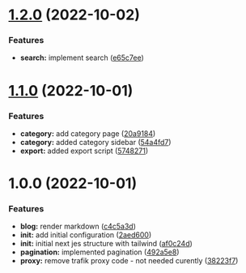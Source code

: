 # [1.2.0](https://github.com/paulAlexSerban/tpl--nextjs-tailwind-ssg/compare/v1.1.0...v1.2.0) (2022-10-02)


### Features

* **search:** implement search ([e65c7ee](https://github.com/paulAlexSerban/tpl--nextjs-tailwind-ssg/commit/e65c7ee44116dc6ac897675c3fac105a6487e0db))

# [1.1.0](https://github.com/paulAlexSerban/tpl--nextjs-tailwind-ssg/compare/v1.0.0...v1.1.0) (2022-10-01)


### Features

* **category:** add category page ([20a9184](https://github.com/paulAlexSerban/tpl--nextjs-tailwind-ssg/commit/20a918427b24366fb3923c997178d374c6014116))
* **category:** added category sidebar ([54a4fd7](https://github.com/paulAlexSerban/tpl--nextjs-tailwind-ssg/commit/54a4fd75cb7a52fda072fc14cc8ccba7c0d400eb))
* **export:** added export script ([5748271](https://github.com/paulAlexSerban/tpl--nextjs-tailwind-ssg/commit/5748271a576002a10baab222be62ec264fa3045a))

# 1.0.0 (2022-10-01)


### Features

* **blog:** render markdown ([c4c5a3d](https://github.com/paulAlexSerban/tpl--nextjs-tailwind-ssg/commit/c4c5a3da01d63cc9f7b6e75507fe6a104a70d79a))
* **init:** add initial configuration ([2aed600](https://github.com/paulAlexSerban/tpl--nextjs-tailwind-ssg/commit/2aed6004d5408798b8024240600f692e36bc8199))
* **init:** initial next jes structure with tailwind ([af0c24d](https://github.com/paulAlexSerban/tpl--nextjs-tailwind-ssg/commit/af0c24dedc051a5b9d1c42cfc2d010d8e8dd66d4))
* **pagination:** implemented pagination ([492a5e8](https://github.com/paulAlexSerban/tpl--nextjs-tailwind-ssg/commit/492a5e8e79e764372ee36b005b716c1f3207f156))
* **proxy:** remove trafik proxy code - not needed curently ([38223f7](https://github.com/paulAlexSerban/tpl--nextjs-tailwind-ssg/commit/38223f73234ecd66cb19c1483631cf333890b172))
